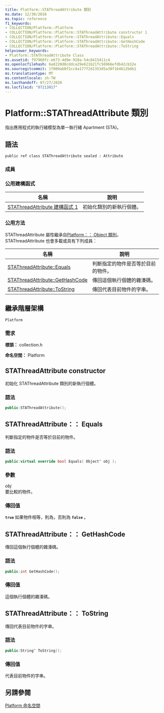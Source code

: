 ```yaml
---
title: Platform::STAThreadAttribute 類別
ms.date: 12/30/2016
ms.topic: reference
f1_keywords:
- COLLECTION/Platform::Platform
- COLLECTION/Platform::Platform::STAThreadAttribute constructor 1
- COLLECTION/Platform::Platform::STAThreadAttribute::Equals
- COLLECTION/Platform::Platform::STAThreadAttribute::GetHashCode
- COLLECTION/Platform::Platform::STAThreadAttribute::ToString
helpviewer_keywords:
- Platform::STAThreadAttribute Class
ms.assetid: f97960fc-e673-4d9e-910a-54c8415411c4
ms.openlocfilehash: 6a8220d8cddca29e621b21fc56966efdb42cb32e
ms.sourcegitcommit: 1f009ab0f2cc4a177f2d1353d5a38f164612bdb1
ms.translationtype: MT
ms.contentlocale: zh-TW
ms.lasthandoff: 07/27/2020
ms.locfileid: "87213017"
---
```

# <a name="platformstathreadattribute-class"></a>Platform::STAThreadAttribute 類別

指出應用程式的執行緒模型為單一執行緒 Apartment (STA)。

## <a name="syntax"></a>語法

```
public ref class STAThreadAttribute sealed : Attribute
```

### <a name="members"></a>成員

### <a name="public-constructors"></a>公用建構函式

|名稱|說明|
|----------|-----------------|
|[STAThreadAttribute 建構函式 1](#ctor)|初始化類別的新執行個體。|

### <a name="public-methods"></a>公用方法

STAThreadAttribute 屬性繼承自[Platform：： Object 類別](../cppcx/platform-object-class.md)。 STAThreadAttribute 也會多載或具有下列成員：

|名稱|說明|
|----------|-----------------|
|[STAThreadAttribute::Equals](#equals)|判斷指定的物件是否等於目前的物件。|
|[STAThreadAttribute::GetHashCode](#gethashcode)|傳回這個執行個體的雜湊碼。|
|[STAThreadAttribute::ToString](#tostring)|傳回代表目前物件的字串。|

## <a name="inheritance-hierarchy"></a>繼承階層架構

`Platform`

### <a name="requirements"></a>需求

**標頭：** collection.h

**命名空間：** Platform

## <a name="stathreadattribute-constructor"></a><a name="ctor"></a> STAThreadAttribute constructor

初始化 STAThreadAttribute 類別的新執行個體。

### <a name="syntax"></a>語法

```cpp
public:STAThreadAttribute();
```

## <a name="stathreadattributeequals"></a><a name="equals"></a>STAThreadAttribute：： Equals

判斷指定的物件是否等於目前的物件。

### <a name="syntax"></a>語法

```cpp
public:virtual override bool Equals( Object^ obj );
```

### <a name="parameters"></a>參數

*obj*<br/>
要比較的物件。

### <a name="return-value"></a>傳回值

**`true`** 如果物件相等，則為，否則為 **`false`** 。

## <a name="stathreadattributegethashcode"></a><a name="gethashcode"></a>STAThreadAttribute：： GetHashCode

傳回這個執行個體的雜湊碼。

### <a name="syntax"></a>語法

```cpp
public:int GetHashCode();
```

### <a name="return-value"></a>傳回值

這個執行個體的雜湊碼。

## <a name="stathreadattributetostring"></a><a name="tostring"></a>STAThreadAttribute：： ToString

傳回代表目前物件的字串。

### <a name="syntax"></a>語法

```cpp
public:String^ ToString();
```

### <a name="return-value"></a>傳回值

代表目前物件的字串。

## <a name="see-also"></a>另請參閱

[Platform 命名空間](platform-namespace-c-cx.md)
